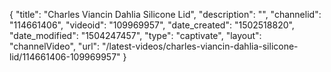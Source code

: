 {
    "title": "Charles Viancin Dahlia Silicone Lid",
    "description": "",
    "channelid": "114661406",
    "videoid": "109969957",
    "date_created": "1502518820",
    "date_modified": "1504247457",
    "type": "captivate",
    "layout": "channelVideo",
    "url": "\/latest-videos\/charles-viancin-dahlia-silicone-lid\/114661406-109969957"
}